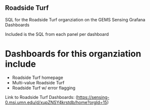## Roadside Turf

 SQL for the Roadside Turf organziation on the GEMS Sensing Grafana Dashboards

 Included is the SQL from each panel per dashboard


 # Dashboards for this organziation include

 - Roadside Turf homepage
 - Multi-value Roadside Turf
 - Roadside Turf w/ error flagging

 Link to Roadside Turf Dashboards: (https://sensing-0.msi.umn.edu/d/xupZNSY4krstdb/home?orgId=15)
